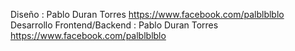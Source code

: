 Diseño : Pablo Duran Torres https://www.facebook.com/palblblblo </br>
Desarrollo Frontend/Backend : Pablo Duran Torres https://www.facebook.com/palblblblo
